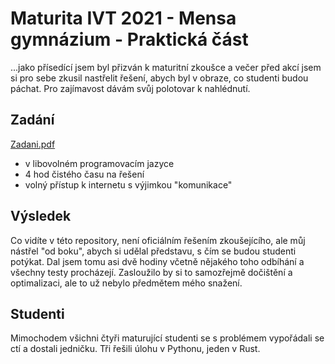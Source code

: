 ﻿# Maturita IVT 2021 - Mensa gymnázium - Praktická část

...jako přísedící jsem byl přizván k maturitní zkoušce a večer před akcí jsem si pro sebe zkusil nastřelit řešení, abych byl v obraze, co studenti budou páchat. Pro zajímavost dávám svůj polotovar k nahlédnutí.

## Zadání
[Zadani.pdf](zadani.pdf)
* v libovolném programovacím jazyce
* 4 hod čistého času na řešení
* volný přístup k internetu s výjimkou "komunikace"

## Výsledek
Co vidíte v této repository, není oficiálním řešením zkoušejícího, ale můj nástřel "od boku", abych si udělal představu, s čím se budou studenti potýkat. Dal jsem tomu asi dvě hodiny včetně nějakého toho odbíhání a všechny testy procházejí.
Zasloužilo by si to samozřejmě dočištění a optimalizaci, ale to už nebylo předmětem mého snažení.

## Studenti
Mimochodem všichni čtyři maturující studenti se s problémem vypořádali se ctí a dostali jedničku. Tři řešili úlohu v Pythonu, jeden v Rust.
